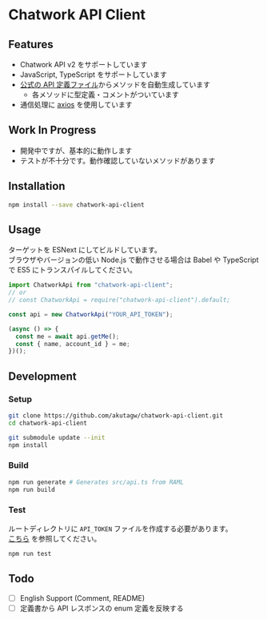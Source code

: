 # Chatwork API Client

## Features

- Chatwork API v2 をサポートしています
- JavaScript, TypeScript をサポートしています
- [公式の API 定義ファイル](https://github.com/chatwork/api/blob/master/RAML/api-ja.raml)からメソッドを自動生成しています
  - 各メソッドに型定義・コメントがついています
- 通信処理に [axios](https://github.com/axios/axios) を使用しています

## Work In Progress

- 開発中ですが、基本的に動作します
- テストが不十分です。動作確認していないメソッドがあります

## Installation

```sh
npm install --save chatwork-api-client
```

## Usage

ターゲットを ESNext にしてビルドしています。<br>
ブラウザやバージョンの低い Node.js で動作させる場合は Babel や TypeScript で ES5 にトランスパイルしてください。

```typescript
import ChatworkApi from "chatwork-api-client";
// or
// const ChatworkApi = require("chatwork-api-client").default;

const api = new ChatworkApi("YOUR_API_TOKEN");

(async () => {
  const me = await api.getMe();
  const { name, account_id } = me;
})();
```

## Development

### Setup

```sh
git clone https://github.com/akutagw/chatwork-api-client.git
cd chatwork-api-client

git submodule update --init
npm install
```

### Build

```sh
npm run generate # Generates src/api.ts from RAML
npm run build
```

### Test

ルートディレクトリに `API_TOKEN` ファイルを作成する必要があります。<br>
[こちら](https://github.com/akutagw/chatwork-api-client/blob/master/_API_TOKEN) を参照してください。

```sh
npm run test
```

## Todo

- [ ] English Support (Comment, README)
- [ ] 定義書から API レスポンスの enum 定義を反映する
